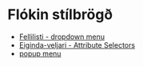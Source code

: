 # Flókin stílbrögð

* [Fellilisti - dropdown menu](fellilisti/index.html)
* [Eiginda-veljari - Attribute Selectors](attributes.html)
* [popup menu](popup.html)
